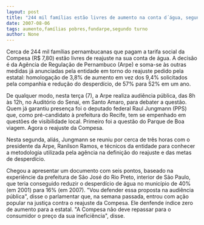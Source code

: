 ```yaml
---
layout: post
title: "244 mil famílias estão livres de aumento na conta d´água, segundo a Arpe"
date: 2007-08-06
tags: aumento,famílias pobres,fundarpe,segundo turno
author: None
---
```

Cerca de 244 mil fam&iacute;lias pernambucanas que pagam a tarifa social da Compesa (R$ 7,80) est&atilde;o livres de reajuste na sua conta de &aacute;gua. 
A decis&atilde;o &eacute; da Ag&ecirc;ncia de Regula&ccedil;&atilde;o de Pernambuco (Arpe) e soma-se &agrave;s outras medidas j&aacute; anunciadas pela entidade em torno do reajuste pedido pela estatal: homologa&ccedil;&atilde;o de 3,8% de aumento em vez dos 9,4% solicitados pela companhia e 
redu&ccedil;&atilde;o do desperd&iacute;cio, de 57% para 52% em um ano. 

De qualquer modo, nesta ter&ccedil;a (7), a Arpe realiza audi&ecirc;ncia p&uacute;blica, das 8h &agrave;s 12h, no Audit&oacute;rio do Senai, em Santo Amaro, para debater a quest&atilde;o. 
Quem j&aacute; garantiu presen&ccedil;a foi o deputado federal Raul Jungmann (PPS) que, como pr&eacute;-candidato &agrave; prefeitura do Recife, tem se empenhado em quest&otilde;es de visibilidade local. Primeiro foi a quest&atilde;o do Parque de Boa viagem. Agora o reajuste da Compesa. 

Nesta segunda, ali&aacute;s, Jungmann se reuniu por cerca de tr&ecirc;s horas com o presidente da Arpe, Ranilson Ramos, e t&eacute;cnicos da entidade para conhecer a metodologia utilizada pela ag&ecirc;ncia na defini&ccedil;&atilde;o&nbsp;do reajuste e das metas de desperd&iacute;cio. 

Chegou a apresentar um documento com seis pontos, baseado na experi&ecirc;ncie da prefeitura de S&atilde;o Jos&eacute; do Rio Preto, interior de S&atilde;o Paulo, que teria conseguido reduzir o desperd&iacute;cio de &aacute;gua no munic&iacute;pio de 40% (em 2001) para 16% (em 2007). 
&quot;Vou defender essa proposta na audi&ecirc;ncia p&uacute;blica&quot;, disse o parlamentar que, na semana passada, entrou com a&ccedil;&atilde;o popular na justi&ccedil;a contra o reajuste da Compesa. Ele denfende &iacute;ndice zero de aumento para a estatal. &quot;A Compesa n&atilde;o deve repassar para o consumidor o pre&ccedil;o da sua inefici&ecirc;ncia&quot;, disse. 